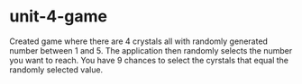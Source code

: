 # unit-4-game
Created game where there are 4 crystals all with randomly generated number between 1 and 5.  The application then randomly selects the number you want to reach. You have 9 chances to select the cyrstals that equal the randomly selected value.